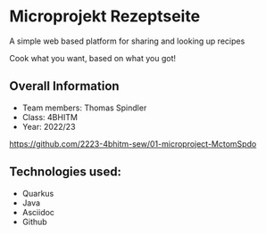 # Microprojekt Rezeptseite

A simple web based platform for sharing and looking up recipes

Cook what you want, based on what you got!

## Overall Information

* Team members: Thomas Spindler
* Class: 4BHITM
* Year: 2022/23

https://github.com/2223-4bhitm-sew/01-microproject-MctomSpdo

## Technologies used:

* Quarkus
* Java
* Asciidoc
* Github